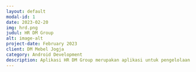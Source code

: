 ```yaml
---
layout: default
modal-id: 1
date: 2023-02-20
img: hrd.png
judul: HR DM Group
alt: image-alt
project-date: February 2023
client: DM Mebel Jogja
category: Android Development
description: Aplikasi HR DM Group merupakan aplikasi untuk pengelolaan sistem HRD pada perusahaan DM Mebel Jogja yang mana banyak sekali memiliki fitur unggulan, antara lain yaitu Fitur Management Tugas, Pencatatan Absen, Pengajuan Cuti/Izin/Sakit, Pengajuan Reimbursement, Slip Gaji, dan masih banyak fitur lainnya. Aplikasi ini memiliki 3 actor, yaitu antara lain staf kepala cabang dan pimpinan. Dalam pembuatan aplikasi ini saya berpesan sebagai Android developer yang dibangun menggunakan bahasa pemrograman JAVA. Adapun libarry apa saja yang digunakan untuk menunjang fitur dalam aplikasi ini, antara lain sebagai berikut. [1.] Terintegrasi dengan Firebase SDK, untuk kebutuhan proses maintenace aplikasi agar dapat dengan mudah melihat report error dengan crashlytics. [2.] Terdapat push notification dengan pemanfaat firebase cloud messaging (FCM) untuk Fitur Management Tugas, Pengajuan Cuti/Izin/Sakit/Reimbursement. [3.] Terdapat getLocation device untuk mengambil data latitude, longitude, dan alamat pada posisi device dengan menggunakan libarry play-services-location. [4.] Proses download file pdf slip gaji menggunakan DownloadManager. [5.] Menggunakan volley untuk Rest API. [6.] Dalam hal tampilan menggunakan sdp-android untuk mengatur tampilan layout agar responsive
---
```

